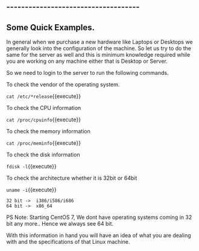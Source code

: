 ## ------------------------------------
## Some Quick Examples.

In general when we purchase a new hardware like Laptops or Desktops we generally look into the configuration of the machine. So let us try to do the same for the server as well and this is minimum knowledge required while you are working on any machine either that is Desktop or Server.


So we need to login to the server to run the following commands.

To check the vendor of the operating system.

`cat /etc/*release`{{execute}} 

To check the CPU information

`cat /proc/cpuinfo`{{execute}}

To check the memory information 

`cat /proc/meminfo`{{execute}}

To check the disk information

`fdisk -l`{{execute}}

To check the architecture whether it is 32bit or 64bit

`uname -i`{{execute}}

```
32 bit ->  i386/i586/i686
64 bit ->  x86_64
```


PS Note: Starting CentOS 7, We dont have operating systems coming in 32 bit any more.. Hence we always see 64 bit.


With this information in hand you will have an idea of what you are dealing with and the specifications of that Linux machine.